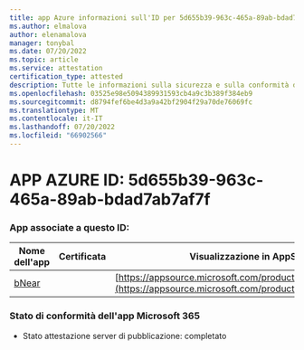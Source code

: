 ```yaml
---
title: app Azure informazioni sull'ID per 5d655b39-963c-465a-89ab-bdad7ab7af7f
ms.author: elmalova
author: elenamalova
manager: tonybal
ms.date: 07/20/2022
ms.topic: article
ms.service: attestation
certification_type: attested
description: Tutte le informazioni sulla sicurezza e sulla conformità disponibili per 5d655b39-963c-465a-89ab-bdad7ab7af7f.
ms.openlocfilehash: 03525e98e5094389931593cb4a9c3b389f384eb9
ms.sourcegitcommit: d8794fef6be4d3a9a42bf2904f29a70de76069fc
ms.translationtype: MT
ms.contentlocale: it-IT
ms.lasthandoff: 07/20/2022
ms.locfileid: "66902566"
---
```

# <a name="azure-app-id-5d655b39-963c-465a-89ab-bdad7ab7af7f"></a>APP AZURE ID: 5d655b39-963c-465a-89ab-bdad7ab7af7f


### <a name="apps-associated-with-this-id"></a>App associate a questo ID:
| **Nome dell'app** | **Certificata** | **Visualizzazione in AppSource** |
|--------------|---------------|-----------------------|
| [bNear](../forward/WA200004271.md) |  | [https://appsource.microsoft.com/product/office/WA200004271](https://appsource.microsoft.com/product/office/WA200004271) |

### <a name="microsoft-365-app-compliance-status"></a>Stato di conformità dell'app Microsoft 365
- Stato attestazione server di pubblicazione: completato
